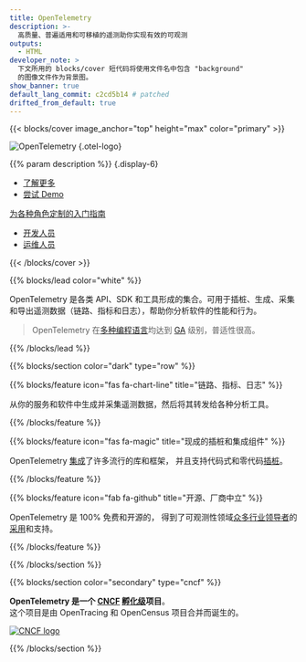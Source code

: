 ```yaml
---
title: OpenTelemetry
description: >-
  高质量、普遍适用和可移植的遥测助你实现有效的可观测
outputs:
  - HTML
developer_note: >
  下文所用的 blocks/cover 短代码将使用文件名中包含 "background"
  的图像文件作为背景图。
show_banner: true
default_lang_commit: c2cd5b14 # patched
drifted_from_default: true
---
```


<div class="d-none"><a rel="me" href="https://fosstodon.org/@opentelemetry"></a></div>

{{< blocks/cover image_anchor="top" height="max" color="primary" >}}

<!-- prettier-ignore -->
![OpenTelemetry](/img/logos/opentelemetry-horizontal-color.svg)
{.otel-logo}

<!-- prettier-ignore -->
{{% param description %}}
{.display-6}

<div class="l-primary-buttons mt-5">

- [了解更多](docs/what-is-opentelemetry/)
- [尝试 Demo](docs/demo/)

</div>

<div class="h3 mt-4">
<a class="text-secondary" href="docs/getting-started/">为各种角色定制的入门指南</a>
</div>
<div class="l-get-started-buttons">

- [开发人员](docs/getting-started/dev/)
- [运维人员](docs/getting-started/ops/)

</div>
{{< /blocks/cover >}}

{{% blocks/lead color="white" %}}

OpenTelemetry 是各类 API、SDK 和工具形成的集合。可用于插桩、生成、采集和导出遥测数据（链路、指标和日志），帮助你分析软件的性能和行为。

> OpenTelemetry 在[多种编程语言](docs/languages/)均达到
> [GA](/status/) 级别，普适性很高。

{{% /blocks/lead %}}

{{% blocks/section color="dark" type="row" %}}

{{% blocks/feature icon="fas fa-chart-line" title="链路、指标、日志" %}}

从你的服务和软件中生成并采集遥测数据，然后将其转发给各种分析工具。

{{% /blocks/feature %}}

{{% blocks/feature icon="fas fa-magic" title="现成的插桩和集成组件" %}}

OpenTelemetry [集成](/ecosystem/integrations/)了许多流行的库和框架，
并且支持代码式和零代码[插桩](/docs/concepts/instrumentation/)。

{{% /blocks/feature %}}

{{% blocks/feature icon="fab fa-github" title="开源、厂商中立" %}}

OpenTelemetry 是 100% 免费和开源的，
得到了可观测性领域[众多行业领导者](/ecosystem/vendors/)的[采用](/ecosystem/adopters/)和支持。

{{% /blocks/feature %}}

{{% /blocks/section %}}

{{% blocks/section color="secondary" type="cncf" %}}

**OpenTelemetry 是一个 [CNCF][] [孵化级](https://www.cncf.io/projects/)项目**。<br> 这个项目是由
OpenTracing 和 OpenCensus 项目合并而诞生的。

[![CNCF logo][]][cncf]

[cncf]: https://cncf.io
[cncf logo]: /img/logos/cncf-white.svg

{{% /blocks/section %}}
